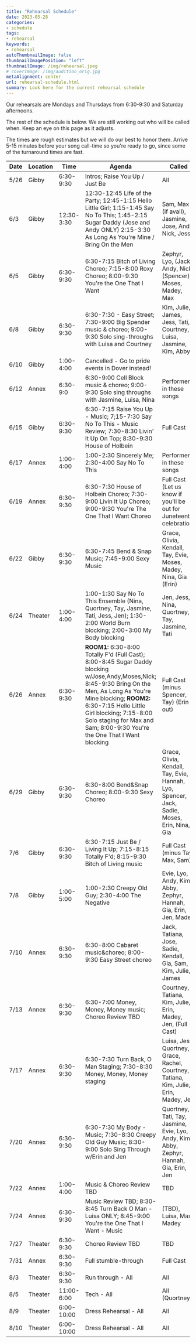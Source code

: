 ```yaml
---
title: "Rehearsal Schedule"
date: 2023-05-28
categories:
- schedule
tags:
- rehearsal
keywords:
- rehearsal
autoThumbnailImage: false
thumbnailImagePosition: "left"
thumbnailImage: /img/rehearsal.jpeg
# coverImage: /img/audition_orig.jpg
metaAlignment: center
url: rehearsal-schedule.html
summary: Look here for the current rehearsal schedule
---
```


Our rehearsals are Mondays and Thursdays from 6:30-9:30 and Saturday afternoons. 

The rest of the schedule is below. We are still working out who will be called when. Keep an eye on this page as it adjusts.

The times are rough estimates but we will do our best to honor them. Arrive 5-15 minutes before your song call-time so you're ready to go, since some of the turnaround times are fast.

| Date      | Location | Time | Agenda | Called |
| ----------- | ----------- | ----------- | ----------- | ----------- | 
5/26 | Gibby | 6:30-9:30 | Intros; Raise You Up / Just Be  | All |
6/3 | Gibby | 12:30-3:30 |  12:30-12:45 Life of the Party; 12:45-1:15 Hello Little Girl; 1:15-1:45 Say No To This; 1:45-2:15 Sugar Daddy (Jose and Andy ONLY) 2:15-3:30 As Long As You're Mine / Bring On the Men | Sam, Max (if avail), Jasmine, Jose, Andy, Nick, Jess |
6/5 | Gibby | 6:30-9:30 | 6:30-7:15 Bitch of Living Choreo; 7:15-8:00 Roxy Choreo; 8:00-9:30 You're the One That I Want  | Zephyr, Lyo, (Jack), Andy, Nick, (Spencer), Moses, Madey, Max | 
6/8 | Gibby | 6:30-9:30 |  6:30-7:30 - Easy Street; 7:30-9:00 Big Spender music & choreo; 9:00-9:30 Solo sing-throughs with Luisa and Courtney | Kim, Julie, James, Jess, Tati, Courtney, Luisa, Jasmine, Kim, Abby |
6/10 | Gibby | 1:00-4:00 |  Cancelled - Go to pride events in Dover instead! |
6/12 | Annex | 6:30-9:0 | 6:30-9:00 Cell Block music & choreo; 9:00-9:30 Solo sing throughs with Jasmine, Luisa, Nina | Performers in these songs |
6/15 | Gibby | 6:30-9:30 | 6:30-7:15 Raise You Up - Music;  7;15-7:30 Say No To This - Music Review; 7:30-8:30 Livin' It Up On Top; 8:30-9:30 House of Holbein | Full Cast |
6/17 | Annex | 1:00-4:00 | 1:00-2:30 Sincerely Me; 2:30-4:00 Say No To This | Performers in these songs |
6/19 | Annex | 6:30-9:30 | 6:30-7:30 House of Holbein Choreo; 7:30-9:00 Livin It Up Choreo; 9:00-9:30 You're The One That I Want Choreo | Full Cast (Let us know if you'll be out for Juneteenth celebration) |
6/22 | Gibby | 6:30-9:30 | 6:30-7:45 Bend & Snap Music; 7:45-9:00 Sexy Music | Grace, Olivia, Kendall, Tay, Evie, Moses, Madey, Nina, Gia (Erin) |
6/24 | Theater | 1:00-4:00 | 1:00-1:30 Say No To This Ensemble (Nina, Quortney, Tay, Jasmine, Tati, Jess, Jen); 1:30-2:00 World Burn blocking; 2:00-3:00 My Body blocking | Jen, Jess, Nina, Quortney, Tay, Jasmine, Tati |
6/26 | Annex | 6:30-9:30 | **ROOM1:** 6:30-8:00 Totally F'd (Full Cast); 8:00-8:45 Sugar Daddy blocking w/Jose,Andy,Moses,Nick; 8:45-9:30 Bring On the Men, As Long As You're Mine blocking; **ROOM2:** 6:30-7:15 Hello Little Girl blocking; 7:15-8:00 Solo staging for Max and Sam; 8:00-9:30 You're the One That I Want blocking  | Full Cast (minus Spencer, Tay) (Erin out) |
6/29 | Gibby | 6:30-9:30 | 6:30-8:00 Bend&Snap Choreo; 8:00-9:30 Sexy Choreo | Grace, Olivia, Kendall, Tay, Evie, Hannah, Lyo, Spencer, Jack, Sadie, Moses, Erin, Nina, Gia |
7/6 | Gibby | 6:30-9:30 | 6:30-7:15 Just Be / Living It Up; 7:15-8:15 Totally F'd; 8:15-9:30 Bitch of Living music  | Full Cast (minus Tay, Max, Sam) |
7/8 | Gibby | 1:00-5:00 | 1:00-2:30 Creepy Old Guy; 2:30-4:00 The Negative | Evie, Lyo, Andy, Kim, Abby, Zephyr, Hannah, Gia, Erin, Jen, Madey |
7/10 | Annex | 6:30-9:30 | 6:30-8:00 Cabaret music&choreo; 8:00-9:30 Easy Street choreo  | Jack, Tatiana, Jose, Sadie, Kendall, Gia, Sam, Kim, Julie, James |
7/13 | Annex | 6:30-9:30 | 6:30-7:00 Money, Money, Money music; Choreo Review TBD | Courtney, Tatiana, Kim, Julie, Erin, Madey, Jen, (Full Cast) |
7/17 | Annex | 6:30-9:30 | 6:30-7:30 Turn Back, O Man Staging; 7:30-8:30 Money, Money, Money staging  | Luisa, Jess, Quortney, Grace, Rachel, Courtney, Tatiana, Kim, Julie, Erin, Madey, Jen |
7/20 | Annex | 6:30-9:30 | 6:30-7:30 My Body - Music; 7:30-8:30 Creepy Old Guy Music; 8:30-9:00 Solo Sing Through w/Erin and Jen  | Quortney, Tati, Tay, Jasmine, Evie, Lyo, Andy, Kim, Abby, Zephyr, Hannah, Gia, Erin, Jen | 
7/22 | Annex | 1:00-4:00 | Music & Choreo Review TBD | TBD |
7/24 | Annex | 6:30-9:30 | Music Review TBD; 8:30-8:45 Turn Back O Man - Luisa ONLY; 8:45-9:00 You're the One That I Want - Music | (TBD), Luisa, Max, Madey |
7/27 | Theater | 6:30-9:30 | Choreo Review TBD  | TBD |
7/31 | Annex | 6:30-9:30 |  Full stumble-through | Full Cast |
8/3 | Theater | 6:30-9:30 | Run through - All  | All |
8/5 | Theater | 11:00-6:00 | Tech - All  | All (Quortney) |
8/9 | Theater | 6:00-10:00 | Dress Rehearsal - All  | All |
8/10 | Theater | 6:00-10:00 | Dress Rehearsal - All  | All |

